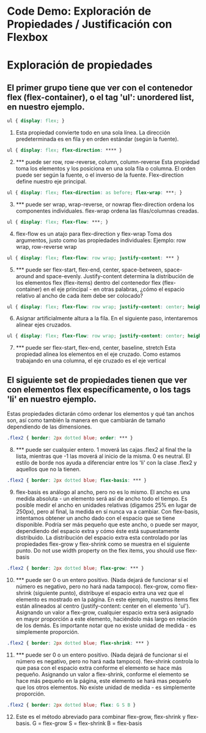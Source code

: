 # Code Demo: Exploración de Propiedades / Justificación con Flexbox
# Exploración de propiedades

## El primer grupo tiene que ver con el contenedor flex (flex-container), o el tag 'ul': unordered list, en nuestro ejemplo.

```css
ul { display: flex; }
```
1. Esta propiedad convierte todo en una sola línea. La dirección predeterminada es en fila y en orden estándar (según la fuente).

```css
ul { display: flex; flex-direction: **** }
```
2. *** puede ser row, row-reverse, column, column-reverse
Esta propiedad toma los elementos y los posiciona en una sola fila o columna. El orden puede ser según la fuente, o el inverso de la fuente. Flex-direction define nuestro eje principal.

```css
ul { display: flex; flex-direction: as before; flex-wrap: ***; }
```
3. *** puede ser wrap, wrap-reverse, or nowrap
flex-direction ordena los componentes individuales.
flex-wrap ordena las filas/columnas creadas.

```css
ul { display: flex; flex-flow: ***; }
```
4. flex-flow es un atajo para flex-direction y flex-wrap
Toma dos argumentos, justo como las propiedades individuales:
Ejemplo: row wrap, row-reverse wrap

```css
ul { display: flex; flex-flow: row wrap; justify-content: *** }
```
5. *** puede ser flex-start, flex-end, center, space-between, space-around and space-evenly.
Justify-content determina la distribución de los elementos flex (flex-items) dentro del contenedor flex (flex-container) en el eje principal - en otras palabras, ¿cómo el espacio relativo al ancho de cada item debe ser colocado?

```css
ul { display: flex; flex-flow: row wrap; justify-content: center; height: 400px; }
```
6. Asignar artificialmente altura a la fila. En el siguiente paso, intentaremos alinear ejes cruzados. 

```css
ul { display: flex; flex-flow: row wrap; justify-content: center; height: 400px; align-items: *** }
```
7. *** puede ser flex-start, flex-end, center, baseline, stretch
Esta propiedad alinea los elementos en el eje cruzado. Como estamos trabajando en una columna, el eje cruzado es el eje vertical

## El siguiente set de propiedades tienen que ver con elementos flex específicamente, o los tags 'li' en nuestro ejemplo.

Estas propiedades dictarán cómo ordenar los elementos y qué tan anchos son, así como también la manera en que cambiarán de tamaño dependiendo de las dimensiones.

```css
.flex2 { border: 2px dotted blue; order: *** }
```
8. *** puede ser cualquier entero.
1 moverá las cajas .flex2 al final the la lista, mientras que -1 las moverá al inicio de la misma. 0 es neutral. El estilo de borde nos ayuda a diferenciar entre los 'li' con la clase .flex2 y aquellos que no la tienen.

```css
.flex2 { border: 2px dotted blue; flex-basis: *** }
```
9. flex-basis es análogo al ancho, pero no es lo mismo. El ancho es una medida absoluta - un elemento será así de ancho todo el tiempo. Es posible medir el ancho en unidades relativas (digamos 25% en lugar de 250px), pero al final, la medida en sí nunca va a cambiar. Con flex-basis, intentamos obtener un ancho dado con el espacio que se tiene disponible. Podría ser más pequeño que este ancho, o puede ser mayor, dependiendo del espacio extra y cómo éste está supuestamente distribuido. La distribución del espacio extra esta controlado por las propiedades flex-grow y flex-shrink como se muestra en el siguiente punto.
Do not use width property on the flex items, you should use flex-basis

```css
.flex2 { border: 2px dotted blue; flex-grow: *** }
```
10. *** puede ser  0 o un entero positivo. (Nada dejará de funcionar si el número es negativo, pero no hará nada tampoco).
flex-grow, como flex-shrink (siguiente punto), distribuye el espacio extra una vez que el elemento es mostrado en la página. En este ejemplo, nuestros items flex están alineados al centro (justify-content: center en el elemento 'ul'). Asignando un valor a flex-grow, cualquier espacio extra será asignado en mayor proporción a este elemento, haciéndolo más largo en relación de los demás. Es importante notar que no existe unidad de medida - es simplemente proporción.

```css
.flex2 { border: 2px dotted blue; flex-shrink: *** }
```
11. *** puede ser  0 o un entero positivo. (Nada dejará de funcionar si el número es negativo, pero no hará nada tampoco).
flex-shrink controla lo que pasa con el espacio extra conforme el elemento se hace más pequeño. Asignando un valor a flex-shrink, conforme el elemento se hace más pequeño en la página, este elemento se hará mas pequeño que los otros elementos. No existe unidad de medida - es simplemente proporción.

```css
.flex2 { border: 2px dotted blue; flex: G S B }
```
12. Este es el método abreviado para combinar flex-grow, flex-shrink y flex-basis.
G = flex-grow
S = flex-shrink
B = flex-basis